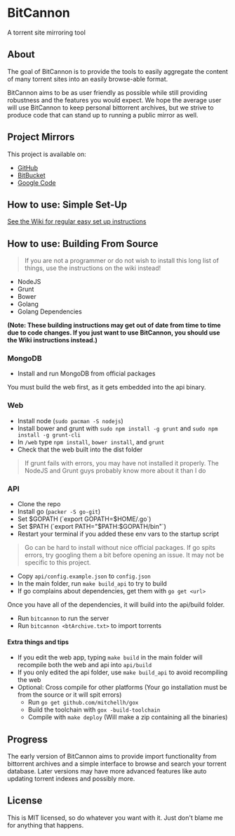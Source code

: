 # BitCannon
A torrent site mirroring tool

## About
The goal of BitCannon is to provide the tools to easily aggregate the content of many torrent sites into an easily browse-able format.

BitCannon aims to be as user friendly as possible while still providing robustness and the features you would expect. We hope the average user will use BitCannon to keep personal bittorrent archives, but we strive to produce code that can stand up to running a public mirror as well.

## Project Mirrors
This project is available on:
* [GitHub](https://github.com/Stephen304/bitcannon)
* [BitBucket](https://bitbucket.org/Stephen304/bitcannon)
* [Google Code](https://code.google.com/p/bitcannon/)

## How to use: Simple Set-Up
[See the Wiki for regular easy set up instructions](https://github.com/Stephen304/bitcannon/wiki)

## How to use: Building From Source

> If you are not a programmer or do not wish to install this long list of things, use the instructions on the wiki instead!
* NodeJS
* Grunt
* Bower
* Golang
* Golang Dependencies

__(Note: These building instructions may get out of date from time to time due to code changes. If you just want to use BitCannon, you should use the Wiki instructions instead.)__

### MongoDB
* Install and run MongoDB from official packages

You must build the web first, as it gets embedded into the api binary.

### Web
* Install node (`sudo pacman -S nodejs`)
* Install bower and grunt with `sudo npm install -g grunt` and `sudo npm install -g grunt-cli`
* In `/web` type `npm install`, `bower install`, and `grunt`
* Check that the web built into the dist folder

> If grunt fails with errors, you may have not installed it properly. The NodeJS and Grunt guys probably know more about it than I do

### API
* Clone the repo
* Install go (`packer -S go-git`)
* Set $GOPATH (`export GOPATH=$HOME/.go`)
* Set $PATH (`export PATH="$PATH:$GOPATH/bin"`)
* Restart your terminal if you added these env vars to the startup script

> Go can be hard to install without nice official packages. If go spits errors, try googling them a bit before opening an issue. It may not be specific to this project.

* Copy `api/config.example.json` to `config.json`
* In the main folder, run `make build_api` to try to build
* If go complains about dependencies, get them with `go get <url>`

Once you have all of the dependencies, it will build into the api/build folder.

* Run `bitcannon` to run the server
* Run `bitcannon <btArchive.txt>` to import torrents

#### Extra things and tips
* If you edit the web app, typing `make build` in the main folder will recompile both the web and api into `api/build`
* If you only edited the api folder, use `make build_api` to avoid recompiling the web
* Optional: Cross compile for other platforms (Your go installation must be from the source or it will spit errors)
  * Run `go get github.com/mitchellh/gox`
  * Build the toolchain with `gox -build-toolchain`
  * Compile with `make deploy` (Will make a zip containing all the binaries)

## Progress
The early version of BitCannon aims to provide import functionality from bittorrent archives and a simple interface to browse and search your torrent database. Later versions may have more advanced features like auto updating torrent indexes and possibly more.

## License
This is MIT licensed, so do whatever you want with it. Just don't blame me for anything that happens.

